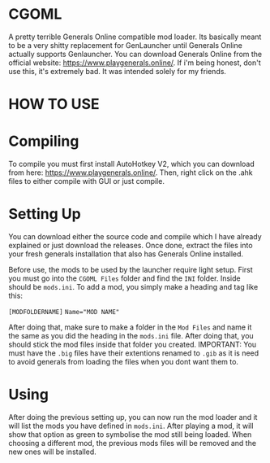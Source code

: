 # CGOML
 A pretty terrible Generals Online compatible mod loader. Its basically meant to be a very shitty replacement for GenLauncher until Generals Online actually supports Genlauncher.
You can download Generals Online from the official website: https://www.playgenerals.online/. If i'm being honest, don't use this, it's extremely bad. It was intended solely for my friends.

 
# HOW TO USE

# Compiling
To compile you must first install AutoHotkey V2, which you can download from here: https://www.playgenerals.online/. Then, right click on the .ahk files to either compile with GUI or just compile.

# Setting Up

You can download either the source code and compile which I have already explained or just download the releases. Once done, extract the files into your fresh generals installation that also has Generals Online installed.

Before use, the mods to be used by the launcher require light setup. First you must go into the `CGOML Files` folder and find the `INI` folder. Inside should be `mods.ini`. To add a mod, you simply make a heading and tag like this:

`[MODFOLDERNAME]`
`Name="MOD NAME"`

After doing that, make sure to make a folder in the `Mod Files` and name it the same as you did the heading in the `mods.ini` file. After doing that, you should stick the mod files inside that folder you created. IMPORTANT: You must have the `.big` files have their extentions renamed to `.gib` as it is need to avoid generals from loading the files when you dont want them to. 

# Using

After doing the previous setting up, you can now run the mod loader and it will list the mods you have defined in `mods.ini`. After playing a mod, it will show that option as green to symbolise the mod still being loaded. When choosing a different mod, the previous mods files will be removed and the new ones will be installed.
